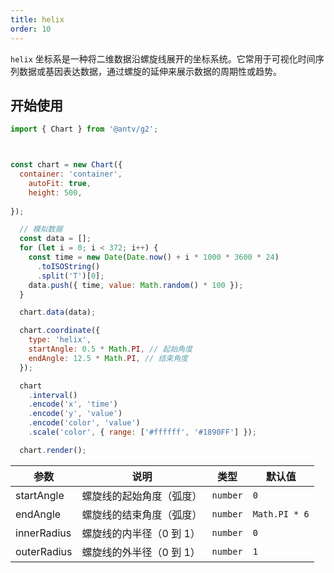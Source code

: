 ```yaml
---
title: helix
order: 10
---
```


`helix` 坐标系是一种将二维数据沿螺旋线展开的坐标系统。它常用于可视化时间序列数据或基因表达数据，通过螺旋的延伸来展示数据的周期性或趋势。

## 开始使用

```js | ob { autoMount: true }
import { Chart } from '@antv/g2';



const chart = new Chart({
  container: 'container',
    autoFit: true,
    height: 500,
  
});

  // 模拟数据
  const data = [];
  for (let i = 0; i < 372; i++) {
    const time = new Date(Date.now() + i * 1000 * 3600 * 24)
      .toISOString()
      .split('T')[0];
    data.push({ time, value: Math.random() * 100 });
  }

  chart.data(data);

  chart.coordinate({
    type: 'helix',
    startAngle: 0.5 * Math.PI, // 起始角度
    endAngle: 12.5 * Math.PI, // 结束角度
  });

  chart
    .interval()
    .encode('x', 'time')
    .encode('y', 'value')
    .encode('color', 'value')
    .scale('color', { range: ['#ffffff', '#1890FF'] });

  chart.render();
```

| 参数        | 说明                     | 类型     | 默认值        |
| ----------- | ------------------------ | -------- | ------------- |
| startAngle  | 螺旋线的起始角度（弧度） | `number` | `0`           |
| endAngle    | 螺旋线的结束角度（弧度） | `number` | `Math.PI * 6` |
| innerRadius | 螺旋线的内半径（0 到 1） | `number` | `0`           |
| outerRadius | 螺旋线的外半径（0 到 1） | `number` | `1`           |
